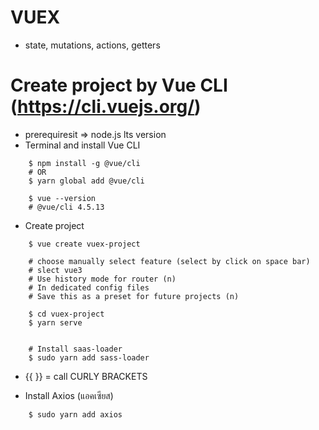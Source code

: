 # VUEX 
- state, mutations, actions, getters

# Create project by Vue CLI (https://cli.vuejs.org/)
- prerequiresit => node.js lts version 
- Terminal and install Vue CLI

```batch
    $ npm install -g @vue/cli
    # OR
    $ yarn global add @vue/cli

    $ vue --version
    # @vue/cli 4.5.13
```

- Create project

```batch
    $ vue create vuex-project

    # choose manually select feature (select by click on space bar)
    # slect vue3 
    # Use history mode for router (n)
    # In dedicated config files
    # Save this as a preset for future projects (n)

    $ cd vuex-project
    $ yarn serve


    # Install saas-loader
    $ sudo yarn add sass-loader
```
- {{ }} = call CURLY BRACKETS

- Install Axios (แอคเซียส)
```batch
    $ sudo yarn add axios
``` 
